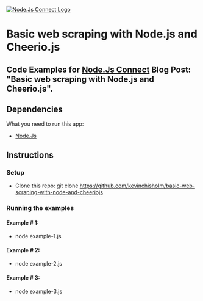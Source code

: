 [![Node.Js Connect Logo](http://www.nodejsconnect.com//sites/default/themes/drupalconnect/images/layout/logo-lo.png)](http://www.nodejsconnect.com/)

# Basic web scraping with Node.js and Cheerio.js

## Code Examples for [Node.Js Connect](http://www.nodejsconnect.com/) Blog Post: "Basic web scraping with Node.js and Cheerio.js".

## Dependencies

What you need to run this app:

* [Node.Js](https://nodejs.org)

## Instructions

### Setup

* Clone this repo: git clone https://github.com/kevinchisholm/basic-web-scraping-with-node-and-cheeriojs

### Running the examples

#### Example # 1:

* node example-1.js

#### Example # 2:

* node example-2.js

#### Example # 3:

* node example-3.js